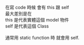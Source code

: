 在寫 code 時候 會有 this 跟 self <br />
最大差別是在 <br />
this 是代表實體這個 model 物件 <br />
self 是代表這個 Class <br />  
通常用 static function 時 就會用 self.

